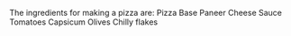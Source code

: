 The ingredients for making a pizza are:
Pizza Base
Paneer 
Cheese
Sauce
Tomatoes
Capsicum
Olives
Chilly flakes
